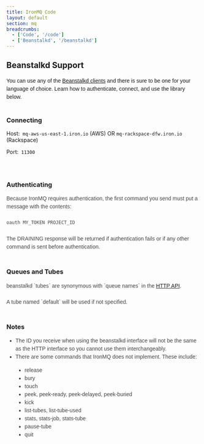 ```yaml
---
title: IronMQ Code
layout: default
section: mq
breadcrumbs:
  - ['Code', '/code']
  - ['Beanstalkd', '/beanstalkd']
---
```


## Beanstalkd Support


<div><font face="Arial, Verdana, sans-serif"><span style="line-height:21px">You can use any of the <a href="https://github.com/kr/beanstalkd/wiki/client-libraries">Beanstalkd clients</a>
and there is sure to be one for your language of choice.
Learn how to authenticate, connect, and use the library below.</span></font></div>

<br />

### Connecting
<p>Host:<code>&nbsp;mq-aws-us-east-1.iron.io</code> (AWS)&nbsp;OR <code>mq-rackspace-dfw.iron.io</code> (Rackspace)</p>
<p>Port:<code>&nbsp;11300<br>
</code></p>
<div><font size="2"><br>
</font></div>


### Authenticating
<div style="color:rgb(68,68,68);font-family:Arial,Verdana,sans-serif;line-height:21px">Because IronMQ requires authentication, the first command you send must put a message with the contents:<br>
<br>
<code>oauth MY_TOKEN PROJECT_ID</code><br>
</div>
<div style="color:rgb(68,68,68);font-family:Arial,Verdana,sans-serif;line-height:21px"><br>
The DRAINING response will be returned if authentication fails or if any other command is sent before authentication.<br>
</div>
<div style="color:rgb(68,68,68);font-family:Arial,Verdana,sans-serif;line-height:21px"><br>
</div>

### Queues and Tubes
<div style="color:rgb(68,68,68);font-family:Arial,Verdana,sans-serif;line-height:21px">beanstalkd `tubes` are synonymous with `queue names` in the <a href="https://sites.google.com/a/iron.io/documentation/mq/api">HTTP API</a>. &nbsp;</div>
<div style="color:rgb(68,68,68);font-family:Arial,Verdana,sans-serif;line-height:21px"><br>
</div>
<div style="color:rgb(68,68,68);font-family:Arial,Verdana,sans-serif;line-height:21px">A tube named `default` will be used if not specified.</div>
<div style="color:rgb(68,68,68);font-family:Arial,Verdana,sans-serif;line-height:21px"><br>
</div>


### Notes

<div style="color:rgb(68,68,68);font-family:Arial,Verdana,sans-serif;line-height:21px">
<ul><li style="list-style-position:outside;list-style-type:square">The ID you receive when using the beanstalkd interface will not be the same as the HTTP interface so you cannot use them interchangeably.&nbsp;<br>
</li>
<li style="list-style-position:outside;list-style-type:square">There are some commands that IronMQ does not implement. These include:</li>
<ul><li style="list-style-position:outside;list-style-type:square">release</li>
<li style="list-style-position:outside;list-style-type:square">bury</li>
<li style="list-style-position:outside;list-style-type:square">touch</li>
<li style="list-style-position:outside;list-style-type:square">peek, peek-ready, peek-delayed, peek-buried<br>
</li>
<li style="list-style-position:outside;list-style-type:square">kick</li>
<li style="list-style-position:outside;list-style-type:square">list-tubes, list-tube-used<br>
</li>
<li style="list-style-position:outside;list-style-type:square">stats, stats-job, stats-tube</li>
<li style="list-style-position:outside;list-style-type:square">pause-tube</li>
<li style="list-style-position:outside;list-style-type:square">quit<br>
</li></ul></ul>
